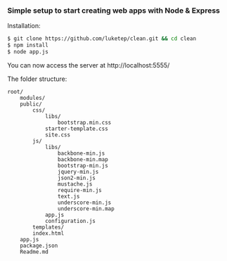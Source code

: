 ### Simple setup to start creating web apps with Node & Express

Installation:
```sh
$ git clone https://github.com/luketep/clean.git && cd clean
$ npm install
$ node app.js
```

You can now access the server at http://localhost:5555/

The folder structure:

    root/
        modules/
        public/
            css/
                libs/
                    bootstrap.min.css
                starter-template.css
                site.css
            js/
                libs/
                    backbone-min.js
                    backbone-min.map
                    bootstrap-min.js
                    jquery-min.js
                    json2-min.js
                    mustache.js
                    require-min.js
                    text.js
                    underscore-min.js
                    underscore-min.map
                app.js
                configuration.js
            templates/
            index.html
        app.js
        package.json
        Readme.md